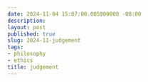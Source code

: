 ```yaml
---
date: 2024-11-04 15:07:00.005000000 -08:00
description:
layout: post
published: true
slug: 2024-11-judgement
tags:
- philosophy
- ethics
title: judgement
---
```

